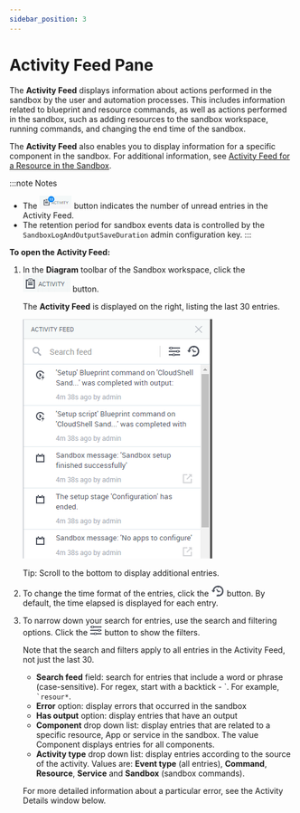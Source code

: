 ```yaml
---
sidebar_position: 3
---
```


# Activity Feed Pane

The **Activity Feed** displays information about actions performed in the sandbox by the user and automation processes. This includes information related to blueprint and resource commands, as well as actions performed in the sandbox, such as adding resources to the sandbox workspace, running commands, and changing the end time of the sandbox.

The **Activity Feed** also enables you to display information for a specific component in the sandbox. For additional information, see [Activity Feed for a Resource in the Sandbox](https://help.quali.com/Online%20Help/0.0/Portal/Content/CSP/LAB-MNG/Cmpnt-Actvt-Fd.htm).

:::note Notes
- The ![](/Images/CloudShell-Portal/Lab-Management/Reservations/ActivityNotification_57x23.png) button indicates the number of unread entries in the Activity Feed.
- The retention period for sandbox events data is controlled by the `SandboxLogAndOutputSaveDuration` admin configuration key.
:::

**To open the Activity Feed:**

1. In the **Diagram** toolbar of the Sandbox workspace, click the ![](/Images/CloudShell-Portal/Lab-Management/Reservations/ResActivityPaneButton.png) button.
    
    The **Activity Feed** is displayed on the right, listing the last 30 entries.
    
    ![](/Images/CloudShell-Portal/Lab-Management/Reservations/ActivityFeed.png)
    
    Tip: Scroll to the bottom to display additional entries.
    
2. To change the time format of the entries, click the ![](/Images/CloudShell-Portal/Lab-Management/Reservations/ActivityFeedTimeFormatButton.png) button. By default, the time elapsed is displayed for each entry.
3. To narrow down your search for entries, use the search and filtering options. Click the ![](/Images/CloudShell-Portal/Lab-Management/Reservations/ActivityFeedButton.png) button to show the filters.
    
    Note that the search and filters apply to all entries in the Activity Feed, not just the last 30.
    
    - **Search feed** field: search for entries that include a word or phrase (case-sensitive). For regex, start with a backtick - \`. For example, `` `resour*``.
    - **Error** option: display errors that occurred in the sandbox
    - **Has output** option: display entries that have an output
    - **Component** drop down list: display entries that are related to a specific resource, App or service in the sandbox. The value Component displays entries for all components.
    - **Activity type** drop down list: display entries according to the source of the activity. Values are: **Event type** (all entries), **Command**, **Resource**, **Service** and **Sandbox** (sandbox commands).
    
    For more detailed information about a particular error, see the Activity Details window below.
